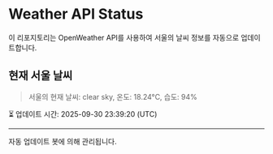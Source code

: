 
# Weather API Status

이 리포지토리는 OpenWeather API를 사용하여 서울의 날씨 정보를 자동으로 업데이트합니다.

## 현재 서울 날씨
> 서울의 현재 날씨: clear sky, 온도: 18.24°C, 습도: 94%

⏳ 업데이트 시간: 2025-09-30 23:39:20 (UTC)

---
자동 업데이트 봇에 의해 관리됩니다.
